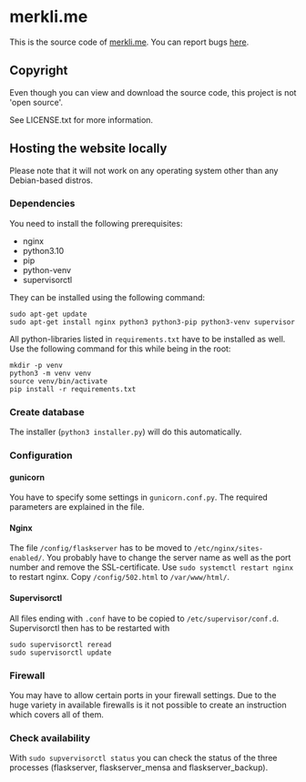 # merkli.me

This is the source code of [merkli.me](https://merkli.me/).
You can report bugs [here](https://github.com/Emil105105/merkli.me/issues).

## Copyright

Even though you can view and download the source code, this project is not 'open source'.

See LICENSE.txt for more information.

## Hosting the website locally

Please note that it will not work on any operating system other than any Debian-based distros. 

### Dependencies

You need to install the following prerequisites:

- nginx
- python3.10
- pip
- python-venv
- supervisorctl

They can be installed using the following command:
```
sudo apt-get update
sudo apt-get install nginx python3 python3-pip python3-venv supervisor
```

All python-libraries listed in `requirements.txt` have to be installed as well. Use the following command for this 
while being in the root:
```
mkdir -p venv
python3 -m venv venv
source venv/bin/activate
pip install -r requirements.txt
```

### Create database

The installer (`python3 installer.py`) will do this automatically.

### Configuration

#### gunicorn

You have to specify some settings in `gunicorn.conf.py`. The required parameters are explained in the file.

#### Nginx

The file `/config/flaskserver` has to be moved to `/etc/nginx/sites-enabled/`. You probably have to change the server
name as well as the port number and remove the SSL-certificate. Use `sudo systemctl restart nginx` to restart nginx. 
Copy `/config/502.html` to `/var/www/html/`. 

#### Supervisorctl

All files ending with `.conf` have to be copied to `/etc/supervisor/conf.d`. Supervisorctl then has to be restarted with
```
sudo supervisorctl reread
sudo supervisorctl update
```

### Firewall

You may have to allow certain ports in your firewall settings. Due to the huge variety in available firewalls is it not
possible to create an instruction which covers all of them.

### Check availability

With `sudo supvervisorctl status` you can check the status of the three processes (flaskserver, flaskserver_mensa and
flaskserver_backup).
